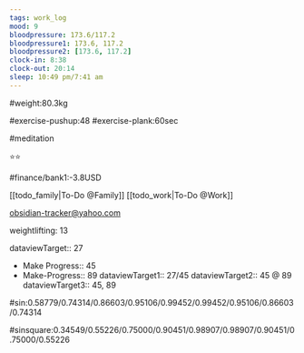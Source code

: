 ```yaml
---
tags: work_log
mood: 9
bloodpressure: 173.6/117.2
bloodpressure1: 173.6, 117.2
bloodpressure2: [173.6, 117.2]
clock-in: 8:38
clock-out: 20:14
sleep: 10:49 pm/7:41 am
---
```


#weight:80.3kg

#exercise-pushup:48
#exercise-plank:60sec

#meditation

⭐⭐


#finance/bank1:-3.8USD

[[todo_family|To-Do @Family]]
[[todo_work|To-Do @Work]]

obsidian-tracker@yahoo.com

weightlifting: 13

dataviewTarget:: 27
- Make Progress:: 45
- Make-Progress:: 89
dataviewTarget1:: 27/45
dataviewTarget2:: 45 @ 89
dataviewTarget3:: 45, 89

#sin:0.58779/0.74314/0.86603/0.95106/0.99452/0.99452/0.95106/0.86603/0.74314

#sinsquare:0.34549/0.55226/0.75000/0.90451/0.98907/0.98907/0.90451/0.75000/0.55226

